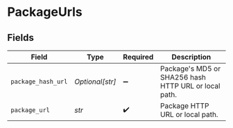 # PackageUrls


## Fields

| Field                                                | Type                                                 | Required                                             | Description                                          |
| ---------------------------------------------------- | ---------------------------------------------------- | ---------------------------------------------------- | ---------------------------------------------------- |
| `package_hash_url`                                   | *Optional[str]*                                      | :heavy_minus_sign:                                   | Package's MD5 or SHA256 hash HTTP URL or local path. |
| `package_url`                                        | *str*                                                | :heavy_check_mark:                                   | Package HTTP URL or local path.                      |